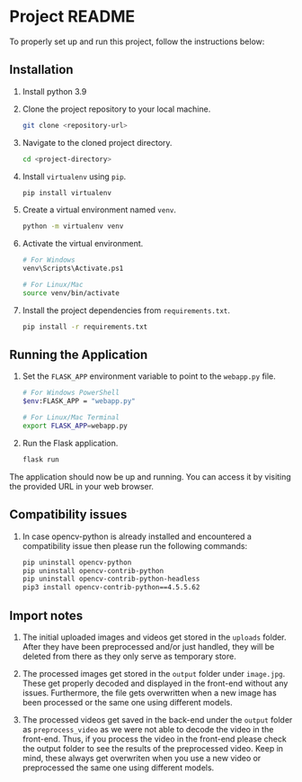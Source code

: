 # Project README

To properly set up and run this project, follow the instructions below:

## Installation

1. Install python 3.9

2. Clone the project repository to your local machine.

   ```bash
   git clone <repository-url>
   ```

3. Navigate to the cloned project directory.

   ```bash
   cd <project-directory>
   ```

4. Install `virtualenv` using `pip`.

   ```bash
   pip install virtualenv
   ```

5. Create a virtual environment named `venv`.

   ```bash
   python -m virtualenv venv
   ```

6. Activate the virtual environment.

   ```bash
   # For Windows
   venv\Scripts\Activate.ps1

   # For Linux/Mac
   source venv/bin/activate
   ```

7. Install the project dependencies from `requirements.txt`.

   ```bash
   pip install -r requirements.txt
   ```

## Running the Application

1. Set the `FLASK_APP` environment variable to point to the `webapp.py` file.

   ```bash
   # For Windows PowerShell
   $env:FLASK_APP = "webapp.py"

   # For Linux/Mac Terminal
   export FLASK_APP=webapp.py
   ```

2. Run the Flask application.

   ```bash
   flask run
   ```

The application should now be up and running. You can access it by visiting the provided URL in your web browser.

## Compatibility issues 

1. In case opencv-python is already installed and encountered a compatibility issue then please run the following commands:

   ```bash
   pip uninstall opencv-python
   pip uninstall opencv-contrib-python
   pip uninstall opencv-contrib-python-headless
   pip3 install opencv-contrib-python==4.5.5.62
   ```

## Import notes 

1. The initial uploaded images and videos get stored in the `uploads` folder. After they have been preprocessed and/or just handled, they will be deleted from there as they only serve as temporary store.

2. The processed images get stored in the `output` folder under `image.jpg`. These get properly decoded and displayed in the front-end without any issues. Furthermore, the file gets overwritten when a new image has been processed or the same one using different models.

3. The processed videos get saved in the back-end under the `output` folder as `preprocess_video` as we were not able to decode the video in the front-end. Thus, if you process the video in the front-end please check the output folder to see the results of the preprocessed video. Keep in mind, these always get overwriten when you use a new video or preprocessed the same one using different models.
